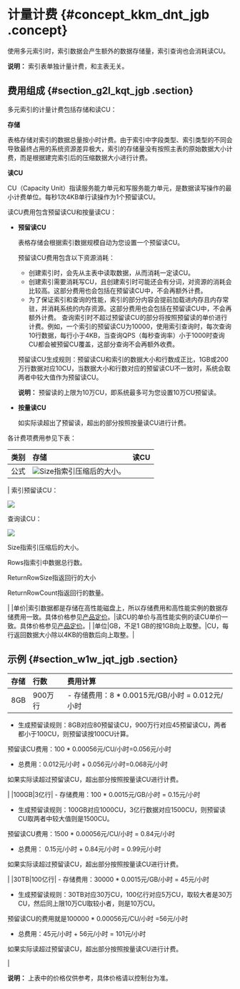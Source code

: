 # 计量计费 {#concept_kkm_dnt_jgb .concept}

使用多元索引时，索引数据会产生额外的数据存储量，索引查询也会消耗读CU。

**说明：** 索引表单独计量计费，和主表无关。

## 费用组成 {#section_g2l_kqt_jgb .section}

多元索引的计量计费包括存储和读CU：

**存储**

表格存储对索引的数据总量按小时计费。由于索引中字段类型、索引类型的不同会导致最终占用的系统资源差异极大，索引的存储量没有按照主表的原始数据大小计费，而是根据建完索引后的压缩数据大小进行计费。

**读CU**

CU（Capacity Unit）指读服务能力单元和写服务能力单元，是数据读写操作的最小计费单位。每秒1次4KB单行读操作为1个预留读CU。

读CU费用包含预留读CU和按量读CU：

-   **预留读CU**

    表格存储会根据索引数据规模自动为您设置一个预留读CU。

    预留读CU费用包含以下资源消耗：

    -   创建索引时，会先从主表中读取数据，从而消耗一定读CU。
    -   创建索引需要消耗写CU，且创建索引时可能还会有分词，对资源的消耗会比较高。这部分费用也会包括在预留读CU中，不会再额外计费。
    -   为了保证索引和查询的性能，索引的部分内容会提前加载进内存且内存常驻，并消耗系统的内存资源。这部分费用也会包括在预留读CU中，不会再额外计费。
    查询索引时不超过预留读CU的部分将按照预留读的单价进行计费。例如，一个索引的预留读CU为10000，使用索引查询时，每次查询10行数据，每行小于4KB，当查询QPS（每秒查询率）小于1000时查询CU都会被预留CU覆盖，这部分查询不会再额外收费。

    预留读CU生成规则：预留读CU和索引的数据大小和行数成正比，1GB或200万行数据对应10CU，当数据大小和行数对应的预留读CU不一致时，系统会取两者中较大值作为预留读CU。

    **说明：** 预留读的上限为10万CU，即系统最多可为您设置10万CU预留读。

-   **按量读CU**

    如实际读超出了预留读，超出的部分按照按量读CU进行计费。


各计费项费用参见下表：

|类别|存储|读CU|
|:-|:-|:--|
|公式|![](http://static-aliyun-doc.oss-cn-hangzhou.aliyuncs.com/assets/img/90851/154753535936482_zh-CN.png)Size指索引压缩后的大小。

| 索引预留读CU：

![](http://static-aliyun-doc.oss-cn-hangzhou.aliyuncs.com/assets/img/90851/154753535937260_zh-CN.png)

 查询读CU：

![](http://static-aliyun-doc.oss-cn-hangzhou.aliyuncs.com/assets/img/90851/154753535936910_zh-CN.png)

 Size指索引压缩后的大小。

 Rows指索引中数据总行数。

 ReturnRowSize指返回行的大小

 ReturnRowCount指返回行的数量。

 |
|单价|索引数据都是存储在高性能磁盘上，所以存储费用和高性能实例的数据存储费用一致。具体价格参见[产品定价](https://www.aliyun.com/price/product?spm=5176.54465.905680.btn3.64ab6184B1X9th#/ots/detail)。|读CU的单价与高性能实例的读CU单价一致。具体价格参见[产品定价](https://www.aliyun.com/price/product?spm=5176.54465.905680.btn3.64ab6184B1X9th#/ots/detail)。|
|单位|GB，不足1 GB的按1GB向上取整。|CU，每行返回数据大小除以4KB的倍数后向上取整。|

## 示例 {#section_w1w_jqt_jgb .section}

|存储|行数|费用计算|
|:-|:-|:---|
|8GB|900万行| -   存储费用：8 \* 0.0015元/GB/小时 = 0.012元/小时
-   生成预留读规则：8GB对应80预留读CU，900万行对应45预留读CU，两者都小于100CU，则预留读按100CU计算。

预留读CU费用：100 \* 0.00056元/CU/小时=0.056元/小时

-   总费用：0.012元/小时 + 0.056元/小时=0.068元/小时

 如果实际读超过预留读CU，超出部分按照按量读CU进行计费。

 |
|100GB|3亿行| -   存储费用：100 \* 0.0015元/GB/小时 = 0.15元/小时
-   生成预留读规则：100GB对应1000CU，3亿行数据对应1500CU，则预留读CU取两者中较大值则是1500CU。

预留读CU费用：1500 \* 0.00056元/CU/小时 = 0.84元/小时

-   总费用： 0.15元/小时 + 0.84元/小时 = 0.99元/小时

 如果实际读超过预留读CU，超出部分按照按量读CU进行计费。

 |
|30TB|100亿行| -   存储费用：30000 \* 0.0015元/GB/小时 = 45元/小时
-   生成预留读规则：30TB对应30万CU，100亿行对应5万CU，取较大者是30万CU，然后同上限10万CU取较小者，则是10万CU。

预留读CU的费用就是100000 \* 0.00056元/CU/小时 =56元/小时

-   总费用：45元/小时 + 56元/小时 = 101元/小时

 如果实际读超过预留读CU，超出部分按照按量读CU进行计费。

 |

**说明：** 上表中的价格仅供参考，具体价格请以控制台为准。

